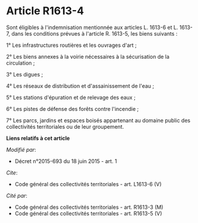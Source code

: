 # Article R1613-4

Sont éligibles à l'indemnisation mentionnée aux articles L. 1613-6 et L. 1613-7, dans les conditions prévues à l'article R.
1613-5, les biens suivants : 

1° Les infrastructures routières et les ouvrages d'art ; 

2° Les biens annexes à la voirie nécessaires à la sécurisation de la circulation ; 

3° Les digues ; 

4° Les réseaux de distribution et d'assainissement de l'eau ; 

5° Les stations d'épuration et de relevage des eaux ; 

6° Les pistes de défense des forêts contre l'incendie ; 

7° Les parcs, jardins et espaces boisés appartenant au domaine public des collectivités territoriales ou de leur groupement.

**Liens relatifs à cet article**

_Modifié par_:

  - Décret n°2015-693 du 18 juin 2015 - art. 1

_Cite_:

  - Code général des collectivités territoriales - art. L1613-6 (V)

_Cité par_:

  - Code général des collectivités territoriales - art. R1613-3 (M)
  - Code général des collectivités territoriales - art. R1613-5 (V)

